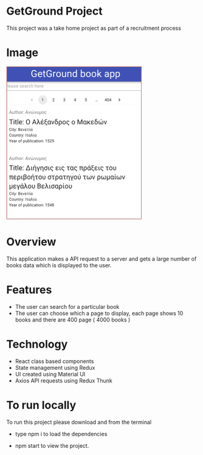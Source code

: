 # GetGround Project

This project was a take home project as part of a recruitment process

# Image

![](/preview-image.png)

# Overview

This application makes a API request to a server and gets a large number of books data which is displayed to the user.

# Features

- The user can search for a particular book
- The user can choose which a page to display, each page shows 10 books and there are 400 page ( 4000 books )

# Technology

- React class based components
- State management using Redux
- UI created using Material UI
- Axios API requests using Redux Thunk

# To run locally

To run this project please download and from the terminal

- type npm i to load the dependencies

- npm start to view the project.


